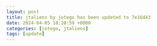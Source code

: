 ```yaml
---
layout: post
title: jtaliens by jotego has been updated to 7e16d43
date: 2024-04-05 18:28:59 +0000
categories: [jotego, jtaliens]
tags: [update]
---
```


